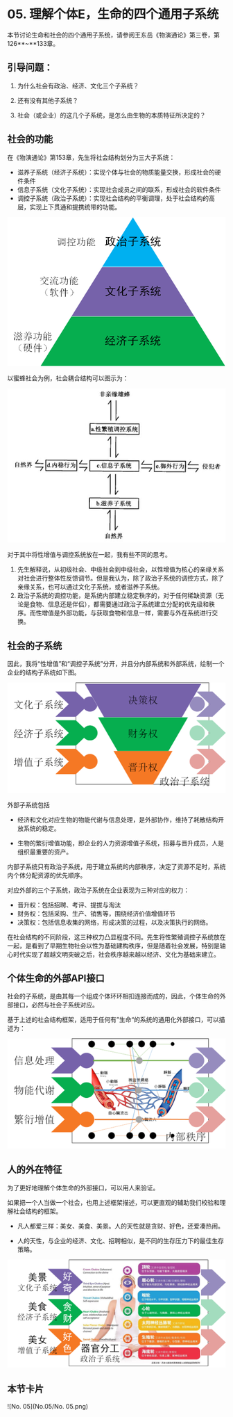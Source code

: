 

# 05. 理解个体E，生命的四个通用子系统

本节讨论生命和社会的四个通用子系统，请参阅王东岳《物演通论》第三卷，第126**~**133章。

## 引导问题：

1. 为什么社会有政治、经济、文化三个子系统？

2. 还有没有其他子系统？

3. 社会（或企业）的这几个子系统，是怎么由生物的本质特征所决定的？

## 社会的功能

在《物演通论》第153章，先生将社会结构划分为三大子系统：

- 滋养子系统（经济子系统）：实现个体与社会的物质能量交换，形成社会的硬件条件
- 信息子系统（文化子系统）：实现社会成员之间的联系，形成社会的软件条件
- 调控子系统（政治子系统）：实现社会结构的平衡调理，处于社会结构的高层，实现上下贯通和提携统带的功能。

![image-20200316233530365](No.05/image-20200316233530365.png)

以蜜蜂社会为例，社会耦合结构可以图示为：

![image-20200316233236392](No.05/image-20200316233236392.png)

对于其中将性增值与调控系统放在一起，我有些不同的思考。

1. 先生解释说，从初级社会、中级社会到中级社会，以性增值为核心的亲缘关系对社会进行整体性反馈调节。但是我认为，除了政治子系统的调控方式，除了亲缘关系，也可以通过文化子系统，或者滋养子系统。
2. 政治子系统的调控功能，是系统内部建立稳定秩序的，对于任何稀缺资源（无论是食物、信息还是伴侣），都需要通过政治子系统建立分配的优先级和秩序。而性增值是外部功能，与获取食物和信息一样，需要与外在系统进行交换。

## 社会的子系统

因此，我将“性增值”和“调控子系统”分开，并且分内部系统和外部系统，绘制一个企业的结构子系统如下图。



![image-20200316230718305](No.05/image-20200316230718305.png)

外部子系统包括

- 经济和文化对应生物的物能代谢与信息处理，是外部协作，维持了耗散结构开放系统的稳定。

- 生物的繁衍增值功能，即企业的人力资源增值子系统，招募与晋升成员，人是组织最重要的资产。

内部子系统只有政治子系统，用于建立系统的内部秩序，决定了资源不足时，系统内个体分配资源的优先顺序。

对应外部的三个子系统，政治子系统在企业表现为三种对应的权力：

- 晋升权：包括招聘、考评、提拔与淘汰
- 财务权：包括采购、生产、销售等，围绕经济价值增值环节
- 决策权：包括信息收集的网络，形成决策的过程，以及决策执行的网络。

在社会结构的不同阶段，这三种权力凸显程度不同。先生将性繁殖调控子系统放在一起，是看到了早期生物社会以性为基础建构秩序，但是随着社会发展，特别是轴心时代实现了超越文明突破之后，社会秩序越来越以经济、文化为基础来建立。

## 个体生命的外部API接口

社会的子系统，是由其每一个组成个体环环相扣连接而成的，因此，个体生命的外部接口，必然与社会子系统对应。

基于上述的社会结构框架，适用于任何有”生命“的系统的通用化外部接口，可以描述为：



![image-20200316230740314](No.05/image-20200316230740314.png)



## 人的外在特征

为了更好地理解个体生命的外部接口，可以用人来验证。

如果把一个人当做一个社会，也用上述框架描述，可以更直观的辅助我们校验和理解社会结构的框架。

- 凡人都爱三样：美女、美食、美景。人的天性就是贪财、好色，还爱凑热闹。

- 人的天性，与企业的经济、文化、招聘相似，是不同的生存压力下的最佳生存策略。



![image-20200316230856403](No.05/image-20200316230856403.png)

## 本节卡片

![No. 05](No.05/No. 05.png)